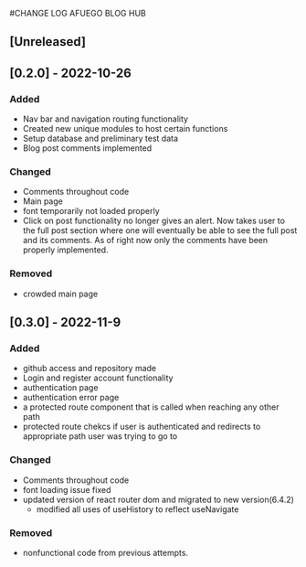 #CHANGE LOG AFUEGO BLOG HUB

## [Unreleased]

## [0.2.0] - 2022-10-26

### Added

- Nav bar and navigation routing functionality
- Created new unique modules to host certain functions
- Setup database and preliminary test data
- Blog post comments implemented

### Changed

- Comments throughout code
- Main page
- font temporarily not loaded properly
- Click on post functionality no longer gives an alert. Now takes user to the full post section where one will eventually be able to see the full post and its comments. As of right now only the comments have been properly implemented.

### Removed

- crowded main page

## [0.3.0] - 2022-11-9

### Added

- github access and repository made
- Login and register account functionality
- authentication page
- authentication error page
- a protected route component that is called when reaching any other path
- protected route chekcs if user is authenticated and redirects to appropriate path user was trying to go to

### Changed

- Comments throughout code
- font loading issue fixed
- updated version of react router dom and migrated to new version(6.4.2)
    - modified all uses of useHistory to reflect useNavigate

### Removed

- nonfunctional code from previous attempts.
